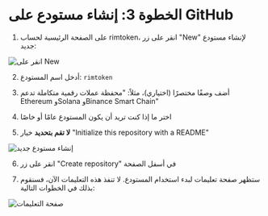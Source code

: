 # الخطوة 3: إنشاء مستودع على GitHub

1. على الصفحة الرئيسية لحساب rimtoken، انقر على زر "New" لإنشاء مستودع جديد:

![انقر على New](https://i.imgur.com/KaBDFDQ.png)

2. أدخل اسم المستودع: `rimtoken`

3. أضف وصفًا مختصرًا (اختياري)، مثلاً: "محفظة عملات رقمية متكاملة تدعم Ethereum وSolana وBinance Smart Chain"

4. اختر ما إذا كنت تريد أن يكون المستودع عامًا أو خاصًا

5. **لا تقم بتحديد** خيار "Initialize this repository with a README"

![إنشاء مستودع جديد](https://i.imgur.com/2XqnZnm.png)

6. انقر على زر "Create repository" في أسفل الصفحة

7. ستظهر صفحة تعليمات لبدء استخدام المستودع. لا تنفذ هذه التعليمات الآن، فسنقوم بذلك في الخطوات التالية:

![صفحة التعليمات](https://i.imgur.com/7oP5yDf.png)